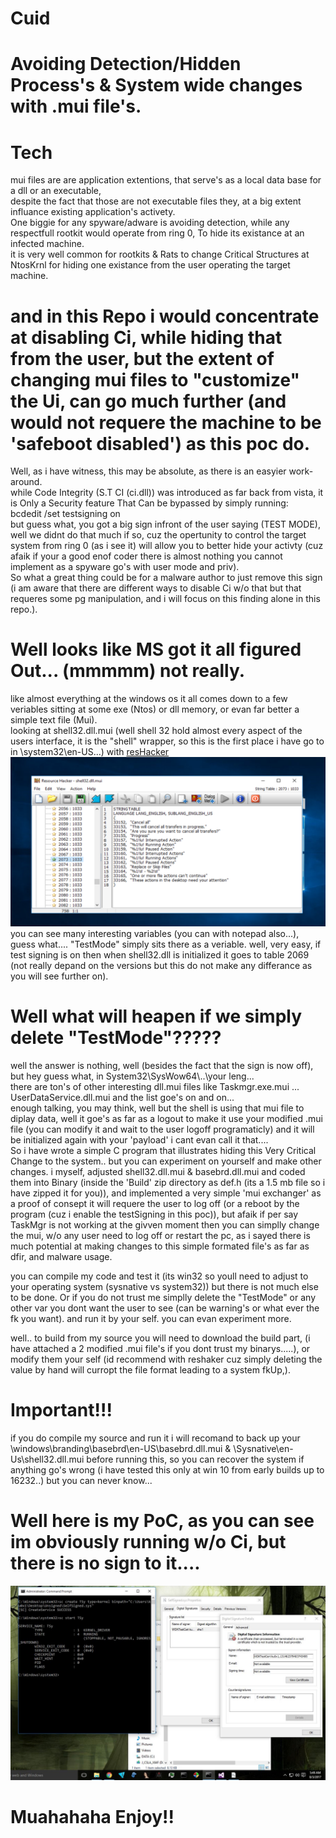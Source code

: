 
# Cuid 
# Avoiding Detection/Hidden Process's & System wide changes with .mui file's. 
# Tech
mui files are are application extentions, that serve's as a local data base for a dll or an executable,<br> 
despite the fact that those are not executable files they, at a big extent influance existing application's activety.<br> 
One biggie for any spyware/adware is avoiding detection, while any respectfull rootkit would operate from ring 0, To hide its existance at an infected machine.<br> 
it is very well common for rootkits & Rats to change Critical Structures at NtosKrnl for hiding one existance from the user operating the target machine.<br> 
# and in this Repo i would concentrate at disabling Ci, while hiding that from the user, but the extent of changing mui files to "customize" the Ui, can go much further (and would not requere the machine to be 'safeboot disabled') as this poc do.
Well, as i have witness, this may be absolute, as there is an easyier work-around.<br> 
while Code Integrity (S.T CI (ci.dll)) was introduced as far back from vista, it is Only a Security feature That Can be bypassed by simply running: <br>
bcdedit /set testsigning on<br>
but guess what, you got a big sign infront of the user saying (TEST MODE), well we didnt do that much if so, cuz the opertunity to control the target system from ring 0 (as i see it) will allow you to better hide your activty (cuz afaik if your a good enof coder there is almost nothing you cannot implement as a spyware go's with user mode and priv).<br>
So what a great thing could be for a malware author to just remove this sign (i am aware that there are different ways to disable Ci w/o that but that requeres some pg manipulation, and i will focus on this finding alone in this repo.).<br>
# Well looks like MS got it all figured Out... (mmmmm)  not really.
like almost everything at the windows os it all comes down to a few veriables sitting at some exe (Ntos) or dll memory, or evan far better a simple text file (Mui).<br>
looking at shell32.dll.mui (well shell 32 hold almost every aspect of the users interface, it is the "shell" wrapper, so this is the first place i have go to in \system32\en-US\...) with <html><a href="http://www.angusj.com/resourcehacker/">resHacker</a></html>
![](PoC/ResHacker.png)
you can see many interesting variables (you can with notepad also...), guess what.... "TestMode" simply sits there as a veriable. well, very easy, if test signing is on then when shell32.dll is initialized it goes to table 2069 (not really depand on the versions but this do not make any differance as you will see further on). 
# Well what will heapen if we simply delete "TestMode"?????
well the answer is nothing, well (besides the fact that the sign is now off), but hey guess what, in System32\SysWow64\\..\\your leng...<br>
there are ton's of other interesting dll.mui files like Taskmgr.exe.mui ...  UserDataService.dll.mui and the list goe's on and on...<br>
enough talking, you may think, well but the shell is using that mui file to diplay data, well it goe's as far as a logout to make it use your modified .mui file (you can modify it and wait to the user logoff programaticly) and it will be initialized again with your 'payload' i cant evan call it that....<br>
So i have wrote a simple C program that illustrates hiding this Very Critical Change to the system.. but you can experiment on yourself and make other changes.
i myself, adjusted shell32.dll.mui & basebrd.dll.mui and coded them into Binary (inside the 'Build' zip directory as def.h (its a 1.5 mb file so i have zipped it for you)), and implemented a very simple 'mui exchanger' as a proof of consept it will requere the user to log off (or a reboot by the program (cuz i enable the testSigning in this poc)), but afaik if per say TaskMgr is not working at the givven moment then you can simplly change the mui, w/o any user need to log off or restart the pc, as i sayed there is much potential at making changes to this simple formated file's as far as dfir, and malware usage.

you can compile my code and test it (its win32 so youll need to adjust to your operating system (sysnative vs system32)) but there is not much else to be done. Or if you do not trust me simplly delete the "TestMode" or any other var you dont want the user to see (can be warning's or what ever the fk you want). and run it by your self. you can evan experiment more.

well.. to build from my source you will need to download the build part, (i have attached a 2 modified .mui file's if you dont trust my binarys.....), or modify them your self (id recommend with reshaker cuz simply deleting the value by hand will curropt the file format leading to a system fkUp,).<br>
# Important!!!
if you do compile my source and run it i will recomand to back up your \windows\branding\basebrd\en-US\basebrd.dll.mui & \Sysnative\en-Us\shell32.dll.mui before running this, so you can recover the system if anything go's wrong (i have tested this only at win 10 from early builds up to 16232..) but you can never know...

# Well here is my PoC, as you can see im obviously running w/o Ci, but there is no sign to it....
![](PoC/Poc.JPG)
# Muahahaha Enjoy!!
#



